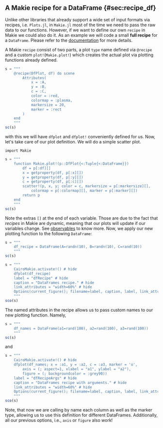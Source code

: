 ## A Makie recipe for a DataFrame {#sec:recipe_df}

Unlike other libraries that already support a wide set of input formats via recipes, i.e. `Plots.jl`, in `Makie.jl` most of the time we need to pass the raw data to our functions.
However, if we want to define our own `recipe` in Makie we could also do it.
As an example we will code a small **full recipe** for a `DataFrame`. Please refer to the [documentation](https://makie.juliaplots.org/stable/documentation/recipes/) for more details.

A Makie `recipe` consist of two parts, a plot `type` name defined via `@recipe` and a custom `plot!`(`Makie.plot!`) which creates the actual plot via plotting functions already defined.

```jl
s = """
    @recipe(DfPlot, df) do scene
        Attributes(
            x = :A,
            y = :B,
            c = :C,
            color = :red,
            colormap = :plasma,
            markersize = 20,
            marker = :rect
        )
    end
    """
sc(s)
```

with this we will have `dfplot` and `dfplot!` conveniently defined for us.
Now, let's take care of our plot definition. We will do a simple scatter plot.

```
import Makie
```

```jl
s = """
    function Makie.plot!(p::DfPlot{<:Tuple{<:DataFrame}})
        df = p[:df][]
        x = getproperty(df, p[:x][])
        y = getproperty(df, p[:y][])
        c = getproperty(df, p[:c][])
        scatter!(p, x, y; color = c, markersize = p[:markersize][],
            colormap = p[:colormap][], marker = p[:marker][])
        return p
    end
    """
sc(s)
```

Note the extras `[]` at the end of each variable. Those are due to the fact that *recipes* in Makie are dynamic, meaning that our plots will update if our variables change. See [observables](https://makie.juliaplots.org/stable/documentation/nodes/) to know more.
Now, we apply our new plotting function to the following `DataFrame`:

```jl
s = """
    df_recipe = DataFrame(A=randn(10), B=randn(10), C=rand(10))
    """
sc(s)
```

```jl
s = """
    CairoMakie.activate!() # hide
    dfplot(df_recipe)
    label = "dfRecipe" # hide
    caption = "DataFrames recipe." # hide
    link_attributes = "width=60%" # hide
    Options(current_figure(); filename=label, caption, label, link_attributes) # hide
    """
sco(s)
```

The named attributes in the recipe allows us to pass custom names to our new plotting function. Namely,

```jl
s = """
    df_names = DataFrame(a1=rand(100), a2=rand(100), a3=rand(100))
    """
sc(s)
```

and

```jl
s = """
    CairoMakie.activate!() # hide
    dfplot(df_names; x = :a1, y = :a2, c = :a3, marker = 'o',
        axis = (; aspect=1, xlabel = "a1", ylabel = "a2"),
        figure = (; backgroundcolor = :grey90))
    label = "dfRecipeArgs" # hide
    caption = "DataFrames recipe with arguments." # hide
    link_attributes = "width=60%" # hide
    Options(current_figure(); filename=label, caption, label, link_attributes) # hide
    """
sco(s)
```

Note, that now we are calling by name each column as well as the marker type, allowing us to use this definition for different DataFrames.
Additionally, all our previous options, i.e., `axis` or `figure` also work!
